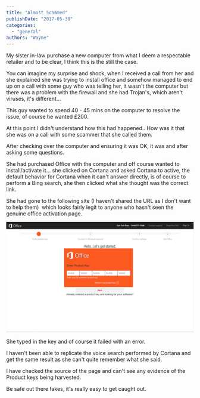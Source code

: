 ```yaml
---
title: "Almost Scammed"
publishDate: "2017-05-30"
categories: 
  - "general"
authors: "Wayne"
---
```


My sister in-law purchase a new computer from what I deem a respectable retailer and to be clear, I think this is the still the case.

You can imagine my surprise and shock, when I received a call from her and she explained she was trying to install office and somehow managed to end up on a call with some guy who was telling her, it wasn't the computer but there was a problem with the firewall and she had Trojan's, which aren't viruses, it's different...

This guy wanted to spend 40 - 45 mins on the computer to resolve the issue, of course he wanted £200.

At this point I didn't understand how this had happened.. How was it that she was on a call with some scammer that she called them.

After checking over the computer and ensuring it was OK, it was and after asking some questions.  

She had purchased Office with the computer and off course wanted to install/activate it... she clicked on Cortana and asked Cortana to active, the default behavior for Cortana when it can't answer directly, is of course to perform a Bing search, she then clicked what she thought was the correct link.

She had gone to the following site (I haven't shared the URL as I don't want to help them)  which looks fairly legit to anyone who hasn't seen the genuine office activation page.

![Office](/src/assets/images/fakeoffice.png "Fake Office Screen Grab")

She typed in the key and of course it failed with an error.

I haven't been able to replicate the voice search performed by Cortana and get the same result as she can't quite remember what she said.

I have checked the source of the page and can't see any evidence of the Product keys being harvested.

Be safe out there fakes, it's really easy to get caught out.
